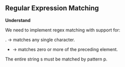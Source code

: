## Regular Expression Matching
**Understand**

We need to implement regex matching with support for:

. → matches any single character.

* → matches zero or more of the preceding element.

The entire string s must be matched by pattern p.